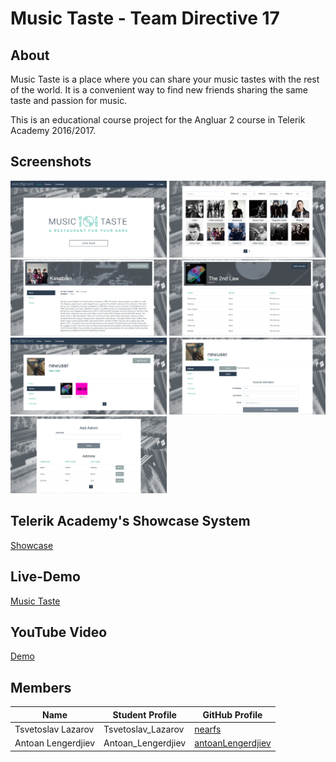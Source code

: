 # Music Taste - Team Directive 17

## About

Music Taste is a place where you can share your music tastes with the rest of the world. It is a convenient way to find new friends sharing the same taste and passion for music.

This is an educational course project for the Angluar 2 course in Telerik Academy 2016/2017.

## Screenshots

<img src="https://github.com/Team-Directive17-Angular2/Angular2-Course-Project/blob/master/screenshots/1.jpg" width="250"/>
<img src="https://github.com/Team-Directive17-Angular2/Angular2-Course-Project/blob/master/screenshots/2.jpg" width="250"/>
<img src="https://github.com/Team-Directive17-Angular2/Angular2-Course-Project/blob/master/screenshots/3.jpg" width="250"/>
<img src="https://github.com/Team-Directive17-Angular2/Angular2-Course-Project/blob/master/screenshots/4.jpg" width="250"/>
<img src="https://github.com/Team-Directive17-Angular2/Angular2-Course-Project/blob/master/screenshots/5.jpg" width="250"/>
<img src="https://github.com/Team-Directive17-Angular2/Angular2-Course-Project/blob/master/screenshots/6.jpg" width="250"/>
<img src="https://github.com/Team-Directive17-Angular2/Angular2-Course-Project/blob/master/screenshots/7.jpg" width="250"/>

## Telerik Academy's Showcase System

[Showcase](http://best.telerikacademy.com/projects/417/Music-Taste)

## Live-Demo

[Music Taste](https://musictaste.herokuapp.com/)

## YouTube Video

[Demo](https://www.youtube.com/watch?v=IPs_kmlP9WA&feature=youtu.be)

## Members

|   Name |   Student Profile   | GitHub Profile |
|--------|---------------------|----------------|
| Tsvetoslav Lazarov  | Tsvetoslav_Lazarov | [nearfs](https://github.com/nearfs) |
| Antoan Lengerdjiev  | Antoan_Lengerdjiev | [antoanLengerdjiev](https://github.com/antoanLengerdjiev) |
